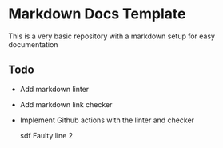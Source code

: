 # Markdown Docs Template

This is a very basic repository with a markdown setup for easy documentation

## Todo

* Add markdown linter
* Add markdown link checker
* Implement Github actions with the linter and checker

  sdf 
   Faulty line 2  



